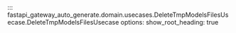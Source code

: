 ::: fastapi_gateway_auto_generate.domain.usecases.DeleteTmpModelsFilesUsecase.DeleteTmpModelsFilesUsecase
    options:
        show_root_heading: true